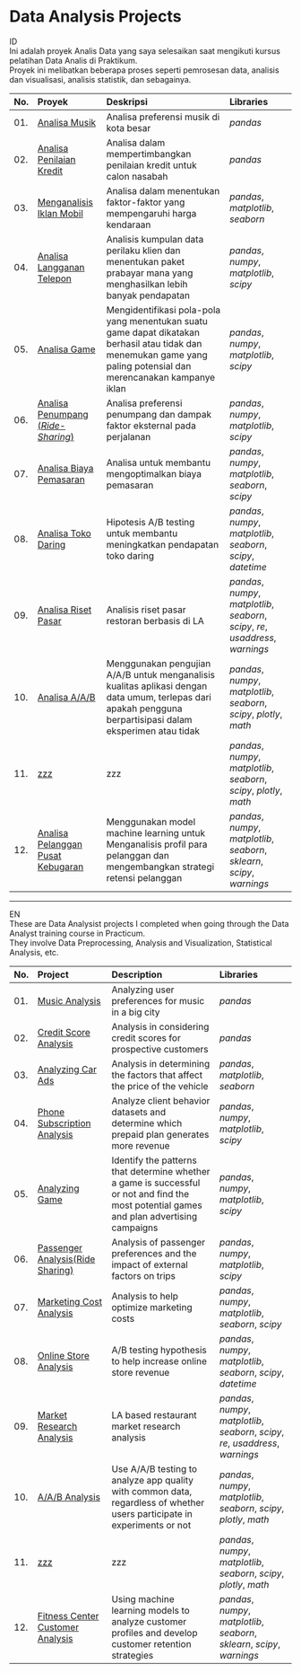 # Data Analysis Projects
ID\
Ini adalah proyek Analis Data yang saya selesaikan saat mengikuti kursus pelatihan Data Analis di Praktikum.\
Proyek ini melibatkan beberapa proses seperti pemrosesan data, analisis dan visualisasi, analisis statistik, dan sebagainya.

|No. | Proyek               | Deskripsi                                                                               | Libraries                      |
|:---|:--------------------- |:------------------------------------------------------------------------------------------- |:------------------------------ |
|01. |[Analisa Musik](https://github.com/yusufsp7/Data_Analysis_Projects/tree/Project_1)|Analisa preferensi musik di kota besar|*pandas*|
|02. |[Analisa Penilaian Kredit](https://github.com/yusufsp7/Data_Analysis_Projects/tree/Project_2)|Analisa dalam mempertimbangkan penilaian kredit untuk calon nasabah|*pandas*|
|03. |[Menganalisis Iklan Mobil](https://github.com/yusufsp7/Data_Analysis_Projects/tree/Project_3)|Analisa dalam menentukan faktor-faktor yang mempengaruhi harga kendaraan|*pandas*, *matplotlib*, *seaborn*|
|04. |[Analisa Langganan Telepon](https://github.com/yusufsp7/Data_Analysis_Projects/tree/Project_4)|Analisis kumpulan data perilaku klien dan menentukan paket prabayar mana yang menghasilkan lebih banyak pendapatan|*pandas*, *numpy*, *matplotlib*, *scipy*|
|05. |[Analisa Game](https://github.com/yusufsp7/Data_Analysis_Projects/tree/Project_5)|Mengidentifikasi pola-pola yang menentukan suatu game dapat dikatakan berhasil atau tidak dan menemukan game yang paling potensial dan merencanakan kampanye iklan|*pandas*, *numpy*, *matplotlib*, *scipy*|
|06. |[Analisa Penumpang (*Ride-Sharing*)](https://github.com/yusufsp7/Data_Analysis_Projects/tree/Project_6)|Analisa preferensi penumpang dan dampak faktor eksternal pada perjalanan|*pandas*, *numpy*, *matplotlib*, *scipy*|
|07. |[Analisa Biaya Pemasaran](https://github.com/yusufsp7/Data_Analysis_Projects/tree/Project_7)|Analisa untuk membantu mengoptimalkan biaya pemasaran|*pandas*, *numpy*, *matplotlib*, *seaborn*, *scipy*|
|08. |[Analisa Toko Daring](https://github.com/yusufsp7/Data_Analysis_Projects/tree/Project_8)|Hipotesis A/B testing untuk membantu meningkatkan pendapatan toko daring|*pandas*, *numpy*, *matplotlib*, *seaborn*, *scipy*, *datetime*|
|09. |[Analisa Riset Pasar](https://github.com/yusufsp7/Data_Analysis_Projects/tree/Project_9)|Analisis riset pasar restoran berbasis di LA|*pandas*, *numpy*, *matplotlib*, *seaborn*, *scipy*, *re*, *usaddress*, *warnings*|
|10. |[Analisa A/A/B](https://github.com/yusufsp7/Data_Analysis_Projects/tree/Project_10)|Menggunakan pengujian A/A/B untuk menganalisis kualitas aplikasi dengan data umum, terlepas dari apakah pengguna berpartisipasi dalam eksperimen atau tidak|*pandas*, *numpy*, *matplotlib*, *seaborn*, *scipy*, *plotly*, *math*|
|11. |[zzz](https://github.com/yusufsp7/Data_Analysis_Projects/tree/Project_10)|zzz|*pandas*, *numpy*, *matplotlib*, *seaborn*, *scipy*, *plotly*, *math*|
|12. |[Analisa Pelanggan Pusat Kebugaran](https://github.com/yusufsp7/Data_Analysis_Projects/tree/Project_12)|Menggunakan model machine learning untuk Menganalisis profil para pelanggan dan mengembangkan strategi retensi pelanggan|*pandas*, *numpy*, *matplotlib*, *seaborn*, *sklearn*, *scipy*, *warnings*|

----------------------------------------------------------------------------------------------------------------------------------------------------

EN\
These are Data Analysist projects I completed when going through the Data Analyst training course in Practicum.\
They involve Data Preprocessing, Analysis and Visualization, Statistical Analysis, etc.

|No. | Project               | Description                                                                                 | Libraries                      |
|:---|:--------------------- |:------------------------------------------------------------------------------------------- |:------------------------------ |
|01. |[Music Analysis](https://github.com/yusufsp7/Data_Analysis_Projects/tree/Project_1)|Analyzing user preferences for music in a big city|*pandas*|
|02. |[Credit Score Analysis](https://github.com/yusufsp7/Data_Analysis_Projects/tree/Project_2)|Analysis in considering credit scores for prospective customers|*pandas*|
|03. |[Analyzing Car Ads](https://github.com/yusufsp7/Data_Analysis_Projects/tree/Project_3)|Analysis in determining the factors that affect the price of the vehicle|*pandas*, *matplotlib*, *seaborn*|
|04. |[Phone Subscription Analysis](https://github.com/yusufsp7/Data_Analysis_Projects/tree/Project_4)|Analyze client behavior datasets and determine which prepaid plan generates more revenue|*pandas*, *numpy*, *matplotlib*, *scipy*|
|05. |[Analyzing Game](https://github.com/yusufsp7/Data_Analysis_Projects/tree/Project_5)|Identify the patterns that determine whether a game is successful or not and find the most potential games and plan advertising campaigns|*pandas*, *numpy*, *matplotlib*, *scipy*|
|06. |[Passenger Analysis(Ride Sharing)](https://github.com/yusufsp7/Data_Analysis_Projects/tree/Project_6)|Analysis of passenger preferences and the impact of external factors on trips|*pandas*, *numpy*, *matplotlib*, *scipy*|
|07. |[Marketing Cost Analysis](https://github.com/yusufsp7/Data_Analysis_Projects/tree/Project_7)|Analysis to help optimize marketing costs|*pandas*, *numpy*, *matplotlib*, *seaborn*, *scipy*|
|08. |[Online Store Analysis](https://github.com/yusufsp7/Data_Analysis_Projects/tree/Project_8)|A/B testing hypothesis to help increase online store revenue|*pandas*, *numpy*, *matplotlib*, *seaborn*, *scipy*, *datetime*|
|09. |[Market Research Analysis](https://github.com/yusufsp7/Data_Analysis_Projects/tree/Project_9)|LA based restaurant market research analysis|*pandas*, *numpy*, *matplotlib*, *seaborn*, *scipy*, *re*, *usaddress*, *warnings*|
|10. |[A/A/B Analysis](https://github.com/yusufsp7/Data_Analysis_Projects/tree/Project_10)|Use A/A/B testing to analyze app quality with common data, regardless of whether users participate in experiments or not|*pandas*, *numpy*, *matplotlib*, *seaborn*, *scipy*, *plotly*, *math*|
|11. |[zzz](https://github.com/yusufsp7/Data_Analysis_Projects/tree/Project_10)|zzz|*pandas*, *numpy*, *matplotlib*, *seaborn*, *scipy*, *plotly*, *math*|
|12. |[Fitness Center Customer Analysis](https://github.com/yusufsp7/Data_Analysis_Projects/tree/Project_12)|Using machine learning models to analyze customer profiles and develop customer retention strategies|*pandas*, *numpy*, *matplotlib*, *seaborn*, *sklearn*, *scipy*, *warnings*|

